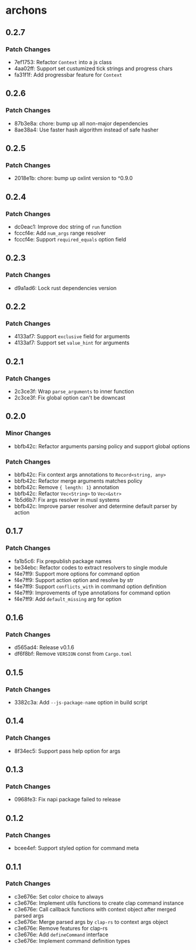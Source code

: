 # archons

## 0.2.7

### Patch Changes

- 7ef1753: Refactor `Context` into a js class
- 4aa02ff: Support set custumized tick strings and progress chars
- fa31f1f: Add progressbar feature for `Context`

## 0.2.6

### Patch Changes

- 87b3e8a: chore: bump up all non-major dependencies
- 8ae38a4: Use faster hash algorithm instead of safe hasher

## 0.2.5

### Patch Changes

- 2018e1b: chore: bump up oxlint version to ^0.9.0

## 0.2.4

### Patch Changes

- dc0eac1: Improve doc string of `run` function
- fcccf4e: Add `num_args` range resolver
- fcccf4e: Support `required_equals` option field

## 0.2.3

### Patch Changes

- d9a1ad6: Lock rust dependencies version

## 0.2.2

### Patch Changes

- 4133af7: Support `exclusive` field for arguments
- 4133af7: Support set `value_hint` for arguments

## 0.2.1

### Patch Changes

- 2c3ce3f: Wrap `parse_arguments` to inner function
- 2c3ce3f: Fix global option can't be downcast

## 0.2.0

### Minor Changes

- bbfb42c: Refactor arguments parsing policy and support global options

### Patch Changes

- bbfb42c: Fix context args annotations to `Record<string, any>`
- bbfb42c: Refactor merge arguments matches policy
- bbfb42c: Remove `{ length: 1}` annotation
- bbfb42c: Refactor `Vec<String>` to `Vec<&str>`
- 1b5d6b7: Fix args resolver in musl systems
- bbfb42c: Improve parser resolver and determine default parser by action

## 0.1.7

### Patch Changes

- fa1b5c6: Fix prepublish package names
- be34ebc: Refactor codes to extract resolvers to single module
- f4e7ff9: Support more options for command option
- f4e7ff9: Support action option and resolve by str
- f4e7ff9: Support `conflicts_with` in command option definition
- f4e7ff9: Improvements of type annotations for command option
- f4e7ff9: Add `default_missing` arg for option

## 0.1.6

### Patch Changes

- d565ad4: Release v0.1.6
- df6f8bf: Remove `VERSION` const from `Cargo.toml`

## 0.1.5

### Patch Changes

- 3382c3a: Add `--js-package-name` option in build script

## 0.1.4

### Patch Changes

- 8f34ec5: Support pass help option for args

## 0.1.3

### Patch Changes

- 0968fe3: Fix napi package failed to release

## 0.1.2

### Patch Changes

- bcee4ef: Support styled option for command meta

## 0.1.1

### Patch Changes

- c3e676e: Set color choice to always
- c3e676e: Implement utils functions to create clap command instance
- c3e676e: Call callback functions with context object after merged parsed args
- c3e676e: Merge parsed args by `clap-rs` to context args object
- c3e676e: Remove features for clap-rs
- c3e676e: Add `defineCommand` interface
- c3e676e: Implement command definition types
